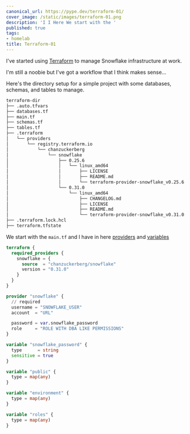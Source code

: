 ```yaml
---
canonical_url: https://pype.dev/terraform-01/
cover_image: /static/images/terraform-01.png
description: 'I I Here We start with the '
published: true
tags:
- homelab
title: Terraform-01
---
```


I've started using [Terraform](https://www.terraform.io/) to manage Snowflake infrastructure at work.

I'm still a noobie but I've got a workflow that I think makes sense...

Here's the directory setup for a simple project with some databases, schemas, and tables to manage.

```bash
terraform-dir
├── .auto.tfvars
├── databases.tf
├── main.tf
├── schemas.tf
├── tables.tf
├── .terraform
│   └── providers
│       └── registry.terraform.io
│           └── chanzuckerberg
│               └── snowflake
│                   ├── 0.25.6
│                   │   └── linux_amd64
│                   │       ├── LICENSE
│                   │       ├── README.md
│                   │       └── terraform-provider-snowflake_v0.25.6
│                   └── 0.31.0
│                       └── linux_amd64
│                           ├── CHANGELOG.md
│                           ├── LICENSE
│                           ├── README.md
│                           └── terraform-provider-snowflake_v0.31.0
├── .terraform.lock.hcl
├── terraform.tfstate
```


We start with the `main.tf` and I have in here [providers](https://www.terraform.io/language/providers) and [variables](https://www.terraform.io/language/values/variables)

```terraform
terraform {
  required_providers {
    snowflake = {
      source  = "chanzuckerberg/snowflake"
      version = "0.31.0"
    }
  }
}

provider "snowflake" {
  // required
  username = "SNOWFLAKE_USER"
  account  = "URL"

  password = var.snowflake_password
  role     = "ROLE WITH DBA LIKE PERMISSIONS"
}

variable "snowflake_password" {
  type      = string
  sensitive = true
}

variable "public" {
  type = map(any)
}

variable "environment" {
  type = map(any)
}

variable "roles" {
  type = map(any)
}

```